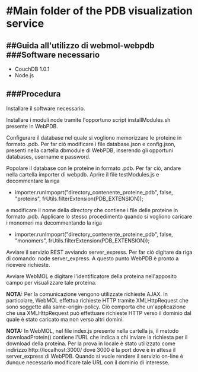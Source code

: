 #Main folder of the PDB visualization service
====================

##Guida all'utilizzo di webmol-webpdb
###Software necessario
-----

-  CouchDB 1.0.1
-  Node.js

###Procedura
-----

Installare il software necessario.

Installare i moduli node tramite l'opportuno script installModules.sh presente in WebPDB. 

Configurare il database nel quale si vogliono memorizzare le proteine in formato .pdb. 
Per far ciò modificare i file database.json e config.json, presenti nella cartella dbmodule di WebPDB, 
inserendo gli opportuni databases, username e password.

Popolare il database con le proteine in formato .pdb. Per far ciò, andare nella cartella importer di webpdb. 
Aprire il file testModules.js e decommentare la riga 

  * importer.runImpoprt("directory_contenente_proteine_pdb", false, "proteins", frUtils.filterExtension(PDB_EXTENSION));                                                                                                         

e modificare il nome della directory che contiene i file delle proteine in formato .pdb. 
Applicare lo stesso procedimento quando si vogliono caricare i monomeri ma decommentando la riga 

  * importer.runImpoprt("directory_contenente_proteine_pdb", false, "monomers", frUtils.filterExtension(PDB_EXTENSION));

Avviare il servizio REST avviando server_express. Per far ciò digitare da riga di comando: node server_express. 
A questo punto WebPDB è pronto a ricevere richieste.

Avviare WebMOL e digitare l'identificatore della proteina nell'apposito campo per visualizzare tale proteina.


**NOTA:** Per la comunicazione vengono utilizzate richieste AJAX. In particolare, WebMOL effettua richieste HTTP tramite 
XMLHttpRequest che sono soggette alla same-origin-policy. Ciò comporta che un'applicazione che usa XMLHttpRequest 
può effettuare richieste HTTP verso il dominio dal quale è stato caricato ma non verso altri domini. 

**NOTA:** In WebMOL, nel file index.js presente nella cartella js, il metodo downloadProtein() contiene l'URL che indica 
a chi inviare la richiesta per il download della proteina. Per la prova in locale è stato utilizzato come 
indirizzo http://localhost:3000/ dove 3000 è la port dove è in attesa il server_express di WebPDB. 
Quando si vuole rendere il servizio on-line è dunque necessario modificare tale URL con il dominio di interesse. 
